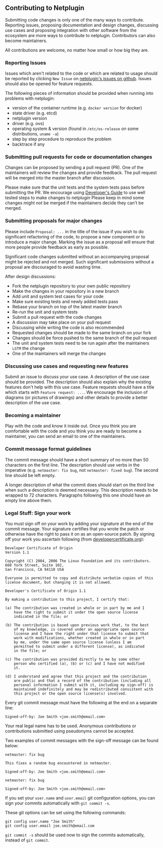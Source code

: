 ## Contributing to Netplugin

Submitting code changes is only one of the many ways to contribute.
Reporting issues, proposing documentation and design changes,
discussing use cases and proposing integration with other software
from the ecosystem are more ways to contribute to netplugin.
Contributors can also become maintainers.

All contributions are welcome, no matter how small or how big they are.


### Reporting Issues
Issues which aren't related to the code or which are related to usage
should be reported by clicking `New Issue` on
[netplugin's issues on github](https://github.com/haoyixin/netplugin/issues).
Issues should also be opened for feature requests.

The following pieces of information should be provided when running into
problems with netplugin:
- version of the container runtime (e.g. `docker version` for docker)
- state driver (e.g. etcd)
- netplugin version
- driver (e.g. ovs)
- operating system & version (found in `/etc/os-release` on some distributions, `uname -a`)
- step by step procedure to reproduce the problem
- backtrace if any


### Submitting pull requests for code or documentation changes
Changes can be proposed by sending a pull request (PR). One of the maintainers
will review the changes and provide feedback. The pull request will be merged
into the master branch after discussion.

Please make sure that the unit tests and the system tests pass before
submitting the PR. We encourage using [Developer's Guide](docs/DevEnv.md) to use
well tested steps to make changes to netplugin
Please keep in mind some changes might not be merged if the maintainers
decide they can't be merged.


### Submitting proposals for major changes
Please include `Proposal: ...` in the title of the issue if you wish to
do significant refactoring of the code, to propose a new component or to
introduce a major change. Marking the issue as a proposal will ensure that
more people provide feedback as early as possible.

Significant code changes submitted without an accompanying proposal might
be rejected and not merged. Such significant submissions without a proposal are
discouraged to avoid wasting time.


After design discussions:
- Fork the netplugin repository to your own public repository
- Make the changes in your repository in a new branch
- Add unit and system test cases for your code
- Make sure existing tests and newly added tests pass
- Rebase your branch on top of the latest master branch
- Re-run the unit and system tests
- Submit a pull request with the code changes
- A discussion may take place on your pull request
- Discussing while writing the code is also recommended
- Requested changes should be made to the same branch on your fork
- Changes should be force pushed to the same branch of the pull request
- The unit and system tests need to be run again after the maintainers `LGTM` the change
- One of the maintainers will merge the changes


### Discussing use cases and requesting new features
Submit an issue to discuss your use case. A description of the use case
should be provided. The description should also explain why the existing
features don't help with this use case.
Feature requests should have a title which starts with `Feature request: ...`.
We encourage the inclusion of diagrams (or pictures of drawings) and other
details to provide a better description of the use case.


### Becoming a maintainer
Play with the code and know it inside out. Once you think you are comfortable
with the code and you think you are ready to become a maintainer, you can send
an email to one of the maintainers.

### Commit message format guidelines
The commit message should have a short summary of no more than 50
characters on the first line. The description should use verbs in the imperative
(e.g. `netmaster: fix bug`, not `netmaster: fixed bug`).
The second line should be left empty.

A longer description of what the commit does should start on the third line when
such a description is deemed necessary. This description needs to be wrapped to
72 characters. Paragraphs following this one should have an empty line above
them.


### Legal Stuff: Sign your work
You must sign off on your work by adding your signature at the end of the
commit message. Your signature certifies that you wrote the patch or
otherwise have the right to pass it on as an open-source patch. 
By signing off your work you ascertain following (from [developercertificate.org](http://developercertificate.org/)):

```
Developer Certificate of Origin
Version 1.1

Copyright (C) 2004, 2006 The Linux Foundation and its contributors.
660 York Street, Suite 102,
San Francisco, CA 94110 USA

Everyone is permitted to copy and distribute verbatim copies of this
license document, but changing it is not allowed.

Developer's Certificate of Origin 1.1

By making a contribution to this project, I certify that:

(a) The contribution was created in whole or in part by me and I
    have the right to submit it under the open source license
    indicated in the file; or

(b) The contribution is based upon previous work that, to the best
    of my knowledge, is covered under an appropriate open source
    license and I have the right under that license to submit that
    work with modifications, whether created in whole or in part
    by me, under the same open source license (unless I am
    permitted to submit under a different license), as indicated
    in the file; or

(c) The contribution was provided directly to me by some other
    person who certified (a), (b) or (c) and I have not modified
    it.

(d) I understand and agree that this project and the contribution
    are public and that a record of the contribution (including all
    personal information I submit with it, including my sign-off) is
    maintained indefinitely and may be redistributed consistent with
    this project or the open source license(s) involved.
```

Every git commit message must have the following at the end on a separate line:

    Signed-off-by: Joe Smith <joe.smith@email.com>

Your real legal name has to be used. Anonymous contributions or contributions
submitted using pseudonyms cannot be accepted.

Two examples of commit messages with the sign-off message can be found below:
```
netmaster: fix bug

This fixes a random bug encountered in netmaster.

Signed-off-by: Joe Smith <joe.smith@email.com>
```
```
netmaster: fix bug

Signed-off-by: Joe Smith <joe.smith@email.com>
```

If you set your `user.name` and `user.email` git configuration options, you can
sign your commits automatically with `git commit -s`.

These git options can be set using the following commands:
```
git config user.name "Joe Smith"
git config user.email joe.smith@email.com
```

`git commit -s` should be used now to sign the commits automatically, instead of
`git commit`.
